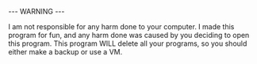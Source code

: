 --- WARNING ---

I am not responsible for any harm done to your computer.
I made this program for fun, and any harm done was caused by you deciding to open this program.
This program WILL delete all your programs, so you should either make a backup or use a VM.
